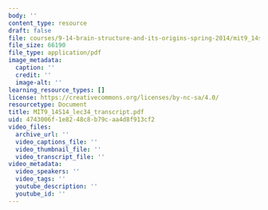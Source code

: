 ```yaml
---
body: ''
content_type: resource
draft: false
file: courses/9-14-brain-structure-and-its-origins-spring-2014/mit9_14s14_lec34_transcript.pdf
file_size: 66190
file_type: application/pdf
image_metadata:
  caption: ''
  credit: ''
  image-alt: ''
learning_resource_types: []
license: https://creativecommons.org/licenses/by-nc-sa/4.0/
resourcetype: Document
title: MIT9_14S14_lec34_transcript.pdf
uid: 4743006f-1e82-48c8-b79c-aa4d8f913cf2
video_files:
  archive_url: ''
  video_captions_file: ''
  video_thumbnail_file: ''
  video_transcript_file: ''
video_metadata:
  video_speakers: ''
  video_tags: ''
  youtube_description: ''
  youtube_id: ''
---
```

